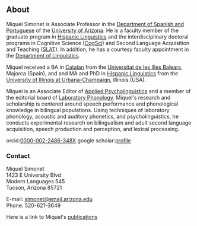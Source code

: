 ## About

Miquel Simonet is Associate Professor in the [Department of Spanish and Portuguese](https://spanish.arizona.edu/) of the [University of Arizona](https://www.arizona.edu/). He is a faculty member of the graduate program in [Hispanic Linguistics](https://spanish.arizona.edu/undergrad/hispanic-linguistics) and the interdisciplinary doctoral programs in Cognitive Science ([CogSci](https://www.cogsci.arizona.edu/content/welcome-cognitive-science)) and Second Language Acquisition and Teaching ([SLAT](https://slat.arizona.edu/)). In addition, he has a courtesy faculty appointment in the [Department of Linguistics](https://linguistics.arizona.edu/).

Miquel received a BA in [Catalan](http://www.uib.cat/lauib/estructura/Departaments/dfc/) from the [Universitat de les Illes Balears](http://www.uib.eu/), Majorca (Spain), and and MA and PhD in [Hispanic Linguistics](https://spanport.illinois.edu/research/hispanic-linguistics) from the [University of Illinois at Urbana-Champaign](https://illinois.edu/), Illinois (USA).

Miquel is an Associate Editor of [Applied Psycholinguistics](https://www.cambridge.org/core/journals/applied-psycholinguistics) and a member of the editorial board of [Laboratory Phonology](https://www.journal-labphon.org/).
Miquel's research and scholarship is centered around speech performance and phonological knowledge in bilingual populations. Using techniques of laboratory phonology, acoustic and auditory phonetics, and psycholinguistics, he conducts experimental research on bilingualism and adult second language acquisition, speech production and perception, and lexical processing.

orcid:[0000-002-2486-348X](https://orcid.org/0000-0002-2486-348X)
google scholar:[profile](https://scholar.google.com/citations?user=GnYMTI8AAAAJ&hl=en)

### Contact
Miquel Simonet<br/>1423 E University Blvd<br/>Modern Languages 545<br/>Tucson, Arizona 85721

E-mail: simonet@email.arizona.edu<br/>Phone: 520-621-3649

Here is a link to Miquel's [publications](publications.md)

